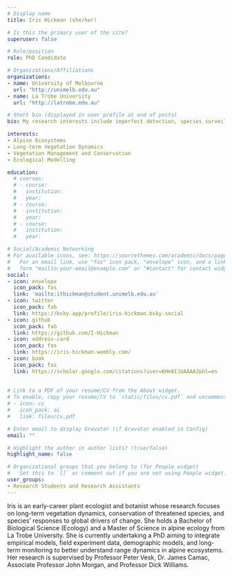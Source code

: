```yaml
---
# Display name
title: Iris Hickman (she/her)

# Is this the primary user of the site?
superuser: false

# Role/position
role: PhD Candidate

# Organizations/Affiliations
organizations:
- name: University of Melbourne
  url: "http://unimelb.edu.au"
- name: La Trobe University
  url: "http://latrobe.edu.au"

# Short bio (displayed in user profile at end of posts)
bio: My research interests include imperfect detection, species surveillance and the optimisation of detection of species. 

interests:
- Alpine Ecosystems
- Long-term Vegetation Dynamics
- Vegetation Management and Conservation
- Ecological Modelling

education:
  # courses:
  # - course:
  #   institution:
  #   year:
  # - course:
  #   institution:
  #   year:
  # - course:
  #   institution:
  #   year:

# Social/Academic Networking
# For available icons, see: https://sourcethemes.com/academic/docs/page-builder/#icons
#   For an email link, use "fas" icon pack, "envelope" icon, and a link in the
#   form "mailto:your-email@example.com" or "#contact" for contact widget.
social:
- icon: envelope
  icon_pack: fas
  link: 'mailto:ithickman@student.unimelb.edu.au'
- icon: twitter
  icon_pack: fab
  link: https://bsky.app/profile/iris-hickman.bsky.social
- icon: github
  icon_pack: fab
  link: https://github.com/I-Hickman
- icon: address-card
  icon_pack: fas
  link: https://iris-hickman.weebly.com/
- icon: book
  icon_pack: fas
  link: https://scholar.google.com/citations?user=KHm8IJUAAAAJ&hl=en
    
  
# Link to a PDF of your resume/CV from the About widget.
# To enable, copy your resume/CV to `static/files/cv.pdf` and uncomment the lines below.
# - icon: cv
#   icon_pack: ai
#   link: files/cv.pdf

# Enter email to display Gravatar (if Gravatar enabled in Config)
email: ""

# Highlight the author in author lists? (true/false)
highlight_name: false

# Organizational groups that you belong to (for People widget)
#   Set this to `[]` or comment out if you are not using People widget.
user_groups:
- Research Students and Research Assistants
---
```



Iris is an early-career plant ecologist and botanist whose research focuses on long-term vegetation dynamics, conservation of threatened species, and species’ responses to global drivers of change. She holds a Bachelor of Biological Science (Ecology) and a Master of Science in alpine ecology from La Trobe University. She is currently undertaking a PhD aiming to integrate empirical models, field experiment data, demographic models, and long-term monitoring to better understand range dynamics in alpine ecosystems. Her research is supervised by Professor Peter Vesk, Dr. James Camac, Associate Professor John Morgan, and Professor Dick Williams.